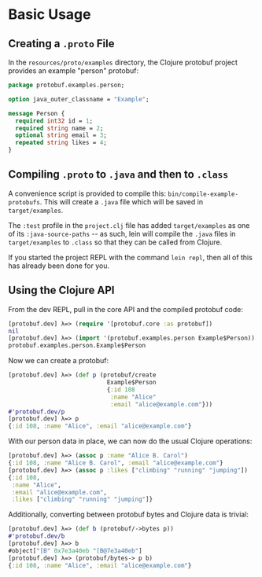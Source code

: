 # Basic Usage


## Creating a `.proto` File

In the `resources/proto/examples` directory, the Clojure protobuf project
provides an example "person" protobuf:

```proto
package protobuf.examples.person;

option java_outer_classname = "Example";

message Person {
  required int32 id = 1;
  required string name = 2;
  optional string email = 3;
  repeated string likes = 4;
}
```


## Compiling `.proto` to `.java` and then to `.class`

A convenience script is provided to compile this:
`bin/compile-example-protobufs`. This will create a `.java` file which will be
saved in `target/examples`.

The `:test` profile in the `project.clj` file has added `target/examples` as
one of its `:java-source-paths` -- as such, lein will compile the `.java` files
in `target/examples` to `.class` so that they can be called from Clojure.

If you started the project REPL with the command `lein repl`, then all of this
has already been done for you.


## Using the Clojure API

From the dev REPL, pull in the core API and the compiled protobuf code:

```clj
[protobuf.dev] λ=> (require '[protobuf.core :as protobuf])
nil
[protobuf.dev] λ=> (import '(protobuf.examples.person Example$Person))
protobuf.examples.person.Example$Person
```

Now we can create a protobuf:

```clj
[protobuf.dev] λ=> (def p (protobuf/create
                            Example$Person
                            {:id 108
                             :name "Alice"
                             :email "alice@example.com"}))
#'protobuf.dev/p
[protobuf.dev] λ=> p
{:id 108, :name "Alice", :email "alice@example.com"}
```

With our person data in place, we can now do the usual Clojure operations:

```clj
[protobuf.dev] λ=> (assoc p :name "Alice B. Carol")
{:id 108, :name "Alice B. Carol", :email "alice@example.com"}
[protobuf.dev] λ=> (assoc p :likes ["climbing" "running" "jumping"])
{:id 108,
 :name "Alice",
 :email "alice@example.com",
 :likes ["climbing" "running" "jumping"]}
```

Additionally, converting between protobuf bytes and Clojure data is trivial:

```clj
[protobuf.dev] λ=> (def b (protobuf/->bytes p))
#'protobuf.dev/b
[protobuf.dev] λ=> b
#object["[B" 0x7e3a40eb "[B@7e3a40eb"]
[protobuf.dev] λ=> (protobuf/bytes-> p b)
{:id 108, :name "Alice", :email "alice@example.com"}
```
